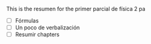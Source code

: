 This is the resumen for the primer parcial de física 2 pa

- [ ] Fórmulas
- [ ] Un poco de verbalización
- [ ] Resumir chapters